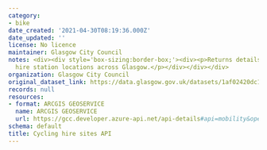 ```yaml
---
category:
- bike
date_created: '2021-04-30T08:19:36.000Z'
date_updated: ''
license: No licence
maintainer: Glasgow City Council
notes: <div><div style='box-sizing:border-box;'><div><p>Returns details for nextbike
  hire station locations across Glasgow.</p></div></div></div>
organization: Glasgow City Council
original_dataset_link: https://data.glasgow.gov.uk/datasets/1af02420dc114dc997fe7b1da56355fb
records: null
resources:
- format: ARCGIS GEOSERVICE
  name: ARCGIS GEOSERVICE
  url: https://gcc.developer.azure-api.net/api-details#api=mobility&operation=sites
schema: default
title: Cycling hire sites API
---
```

